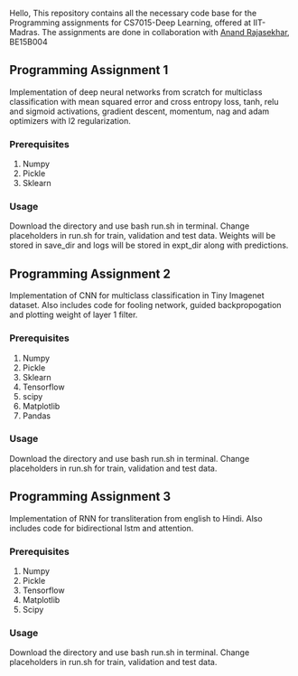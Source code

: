 Hello,
This repository contains all the necessary code base for the Programming assignments for CS7015-Deep Learning, offered at IIT-Madras. The assignments are done in collaboration with [Anand Rajasekhar](https://github.com/anandrajasekar18), BE15B004

## Programming Assignment 1
Implementation of deep neural networks from scratch for multiclass classification with mean squared error and cross entropy loss, tanh, relu and sigmoid activations, gradient descent, momentum, nag and adam optimizers with l2 regularization.  

### Prerequisites 
1) Numpy  
2) Pickle 
3) Sklearn

### Usage
Download the directory and use bash run.sh in terminal. Change placeholders in run.sh for train, validation and test data. Weights will be stored in save_dir and logs will be stored in expt_dir along with predictions. 

## Programming Assignment 2
Implementation of CNN for multiclass classification in Tiny Imagenet dataset. Also includes code for fooling network, guided backpropogation and plotting weight of layer 1 filter. 
### Prerequisites 
1) Numpy  
2) Pickle 
3) Sklearn
4) Tensorflow
5) scipy
6) Matplotlib 
7) Pandas

### Usage
Download the directory and use bash run.sh in terminal. Change placeholders in run.sh for train, validation and test data.


## Programming Assignment 3
Implementation of RNN for transliteration from english to Hindi. Also includes code for bidirectional lstm and attention. 
### Prerequisites 
1) Numpy  
2) Pickle 
3) Tensorflow
4) Matplotlib
5) Scipy

### Usage
Download the directory and use bash run.sh in terminal. Change placeholders in run.sh for train, validation and test data.




